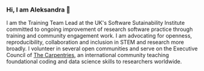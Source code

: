 
### Hi, I am Aleksandra 👋

I am the Training Team Lead at the UK's Software Sutainability Institute committed to ongoing improvement of research software practice through training and community engagement work. I am advocating for openness, reproducibility, collaboration and inclusion in STEM and research more broadly. I volunteer in several open communities and serve on the Executive Council of [The Carpentries](https://carpentries.org/), an international community teaching foundational coding and data science skills to researchers worldwide.


<!-- **anenadic/anenadic** is a ✨ _special_ ✨ repository because its `README.md` (this file) appears on your GitHub profile.

Here are some ideas to get you started:

- 🔭 I’m currently working on ...
- 🌱 I’m currently learning ...
- 👯 I’m looking to collaborate on ...
- 🤔 I’m looking for help with ...
- 💬 Ask me about ...
- 📫 How to reach me: ...
- 😄 Pronouns: ...
- ⚡ Fun fact: ...
-->
